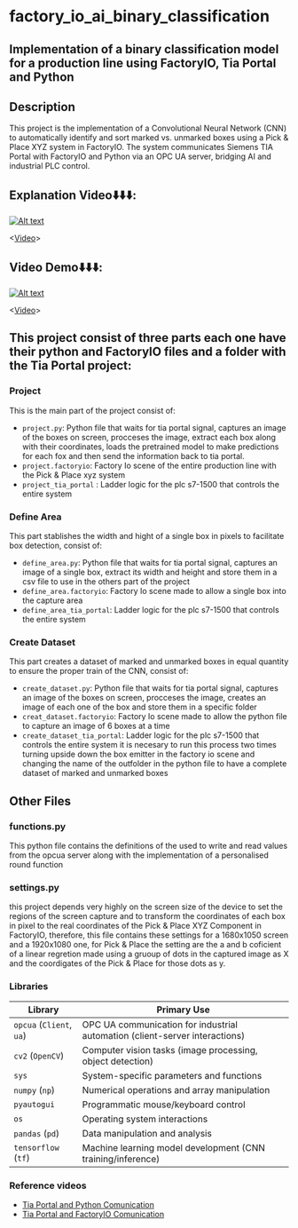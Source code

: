 # factory_io_ai_binary_classification

## Implementation of a binary classification model for a production line using FactoryIO, Tia Portal and Python

## Description
This project is the implementation of a Convolutional Neural Network (CNN) to automatically identify and sort marked vs. unmarked boxes using a Pick & Place XYZ system in FactoryIO. The system communicates Siemens TIA Portal with FactoryIO and Python via an OPC UA server, bridging AI and industrial PLC control.

## Explanation Video⬇️⬇️⬇️:  
[![Alt text](https://img.youtube.com/vi/VSK87Z9wKWo/0.jpg)](https://youtube.com/shorts/VSK87Z9wKWo)

<[Video](https://youtube.com/shorts/VSK87Z9wKWo)>

## Video Demo⬇️⬇️⬇️:  
[![Alt text](https://img.youtube.com/vi/g0u7S8w8YA4/0.jpg)](https://www.youtube.com/watch?v=g0u7S8w8YA4)

<[Video](https://www.youtube.com/watch?v=g0u7S8w8YA4)>

## This project consist of three parts each one have their python and FactoryIO files and a folder with the Tia Portal project:

### Project
This is the main part of the project consist of:
- `project.py`: Python file that waits for tia portal signal, captures an image of the boxes on screen, procceses the image, extract each box along with their coordinates, loads the pretrained model to make predictions for each fox and then send the information back to tia portal.
- `project.factoryio`: Factory Io scene of the entire production line with the Pick & Place xyz system
- `project_tia_portal` : Ladder logic for the plc s7-1500 that controls the entire system

### Define Area
This part stablishes the width and hight of a single box in pixels to facilitate box detection, consist of:
- `define_area.py`: Python file that waits for tia portal signal, captures an image of a single box, extract its width and height and store them in a csv file to use in the others part of the project
- `define_area.factoryio`: Factory Io scene made to allow a single box into the capture area
- `define_area_tia_portal`: Ladder logic for the plc s7-1500 that controls the entire system

### Create Dataset
This part creates a dataset of marked and unmarked boxes in equal quantity to ensure the proper train of the CNN, consist of:
- `create_dataset.py`: Python file that waits for tia portal signal, captures an image of the boxes on screen, procceses the image, creates an image of each one of the box and store them in a specific folder
- `creat_dataset.factoryio`: Factory Io scene made to allow the python file to capture an image of 6 boxes at a time
- `create_dataset_tia_portal`: Ladder logic for the plc s7-1500 that controls the entire system
it is necesary to run this process two times turning upside down the box emitter in the factory io scene and changing the name of the outfolder in the python file to have a complete dataset of marked and unmarked boxes

## Other Files
### functions.py
This python file contains the definitions of the used to write and read values from the opcua server along with the implementation of a personalised round function

### settings.py
this project depends very highly on the screen size of the device to set the regions of the screen capture and to transform the coordinates of each box in pixel to the real coordinates of the Pick & Place XYZ Component in FactoryIO, therefore, this file contains these settings for a 1680x1050 screen and a 1920x1080 one, for Pick & Place the setting are the a and b coficient of a linear regretion made using a gruoup of dots in the captured image as X and the coordigates of the Pick & Place for those dots as y.

### Libraries

| Library               | Primary Use                                                                 |
|-----------------------|-----------------------------------------------------------------------------|
| `opcua` (`Client`, `ua`) | OPC UA communication for industrial automation (client-server interactions) |
| `cv2` (`OpenCV`)        | Computer vision tasks (image processing, object detection)                 |
| `sys`                 | System-specific parameters and functions                                   |
| `numpy` (`np`)        | Numerical operations and array manipulation                                |
| `pyautogui`           | Programmatic mouse/keyboard control                                        |
| `os`                  | Operating system interactions                                              |
| `pandas` (`pd`)       | Data manipulation and analysis                                             |
| `tensorflow` (`tf`)   | Machine learning model development (CNN training/inference)                |

### Reference videos
- [Tia Portal and Python Comunication](https://youtu.be/BqaXtVe9z3s?si=EPxnBUihLmdpv2xy)
- [Tia Portal and FactoryIO Comunication](https://youtu.be/o4VLUmY8a9E?si=NMv2TfIltdsByXfI)
